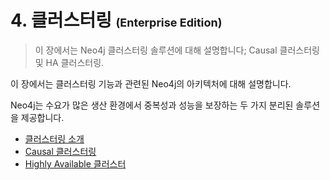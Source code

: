 # 4. 클러스터링 <font size="4">(Enterprise Edition)</font>
> 이 장에서는 Neo4j 클러스터링 솔루션에 대해 설명합니다; Causal 클러스터링 및 HA 클러스터링.

이 장에서는 클러스터링 기능과 관련된 Neo4j의 아키텍처에 대해 설명합니다.

Neo4j는 수요가 많은 생산 환경에서 중복성과 성능을 보장하는 두 가지 분리된 솔루션을 제공합니다.

* [클러스터링 소개](./clustering/introduction-to-clustering.html)
* [Causal 클러스터링](https://neo4j.com/docs/operations-manual/3.3/clustering/causal-clustering/)
* [Highly Available 클러스터](https://neo4j.com/docs/operations-manual/3.3/clustering/high-availability/)
